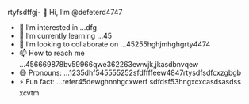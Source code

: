 rtyfsdffgj- 👋 Hi, I’m @defeterd4747
- 👀 I’m interested in ...dfg
- 🌱 I’m currently learning ...45
- 💞️ I’m looking to collaborate on ...45255hghjmhghgrty4474
- 📫 How to reach me ...456669878bv59966qwe362263ewwjk,jkasdbnvqew
- 😄 Pronouns: ...1235dhf545555252sfdffffeew4847rtysdfsdfcxzgbgb
- ⚡ Fun fact: ...refer45dewghnnhgcxwerf
sdfdsf53hngxcxcasdsasdss
xcvtm
<!---ddd15345dsf
defeterd/defeterd is a ✨ special ✨ repository because its `README.md` (this file) juyappears on your GitHub profile.366bgfjmyjxcvxcv
You can click the Preview link to take a look at your changes.58
--->
